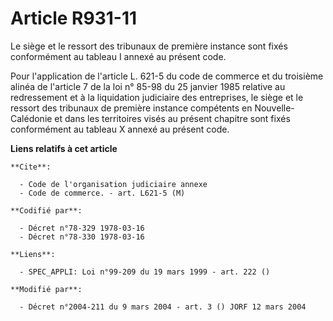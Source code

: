 # Article R931-11

Le siège et le ressort des tribunaux de première instance sont fixés conformément au tableau I annexé au présent code.

Pour l'application de l'article L. 621-5 du code de commerce et du troisième alinéa de l'article 7 de la loi n° 85-98 du 25
janvier 1985 relative au redressement et à la liquidation judiciaire des entreprises, le siège et le ressort des tribunaux de
première instance compétents en Nouvelle-Calédonie et dans les territoires visés au présent chapitre sont fixés conformément
au tableau X annexé au présent code.

**Liens relatifs à cet article**

	**Cite**:

	  - Code de l'organisation judiciaire annexe
	  - Code de commerce. - art. L621-5 (M)

	**Codifié par**:

	  - Décret n°78-329 1978-03-16
	  - Décret n°78-330 1978-03-16

	**Liens**:

	  - SPEC_APPLI: Loi n°99-209 du 19 mars 1999 - art. 222 ()

	**Modifié par**:

	  - Décret n°2004-211 du 9 mars 2004 - art. 3 () JORF 12 mars 2004
